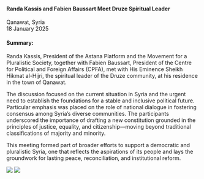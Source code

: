 <h4>Randa Kassis and Fabien Baussart Meet Druze Spiritual Leader</h4>


Qanawat, Syria 
<br>
18 January 2025


<h4>Summary:</h4>

Randa Kassis, President of the Astana Platform and the Movement for a Pluralistic Society, together with Fabien Baussart, President of the Centre for Political and Foreign Affairs (CPFA), met with His Eminence Sheikh Hikmat al-Hijri, the spiritual leader of the Druze community, at his residence in the town of Qanawat.

The discussion focused on the current situation in Syria and the urgent need to establish the foundations for a stable and inclusive political future. Particular emphasis was placed on the role of national dialogue in fostering consensus among Syria’s diverse communities. The participants underscored the importance of drafting a new constitution grounded in the principles of justice, equality, and citizenship—moving beyond traditional classifications of majority and minority.

This meeting formed part of broader efforts to support a democratic and pluralistic Syria, one that reflects the aspirations of its people and lays the groundwork for lasting peace, reconciliation, and institutional reform.

![](5.JPG)
![](6.JPG)
